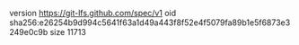 version https://git-lfs.github.com/spec/v1
oid sha256:e26254b9d994c5641f63a1d49a443f8f52e4f5079fa89b1e5f6873e3249e0c9b
size 11713

